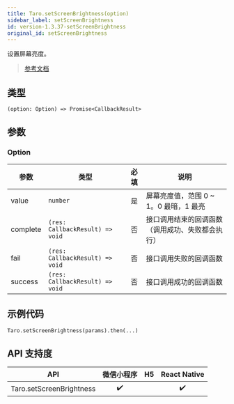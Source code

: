 ```yaml
---
title: Taro.setScreenBrightness(option)
sidebar_label: setScreenBrightness
id: version-1.3.37-setScreenBrightness
original_id: setScreenBrightness
---
```


设置屏幕亮度。

> [参考文档](https://developers.weixin.qq.com/miniprogram/dev/api/device/screen/wx.setScreenBrightness.html)

## 类型

```tsx
(option: Option) => Promise<CallbackResult>
```

## 参数

### Option

| 参数 | 类型 | 必填 | 说明 |
| --- | --- | :---: | --- |
| value | `number` | 是 | 屏幕亮度值，范围 0 ~ 1。0 最暗，1 最亮 |
| complete | `(res: CallbackResult) => void` | 否 | 接口调用结束的回调函数（调用成功、失败都会执行） |
| fail | `(res: CallbackResult) => void` | 否 | 接口调用失败的回调函数 |
| success | `(res: CallbackResult) => void` | 否 | 接口调用成功的回调函数 |

## 示例代码

```tsx
Taro.setScreenBrightness(params).then(...)
```

## API 支持度

| API | 微信小程序 | H5 | React Native |
| :---: | :---: | :---: | :---: |
| Taro.setScreenBrightness | ✔️ |  | ✔️ |
